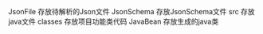 JsonFile  存放待解析的Json文件
JsonSchema   存放JsonSchema文件
src  存放java文件
    classes  存放项目功能类代码
    JavaBean 存放生成的java类